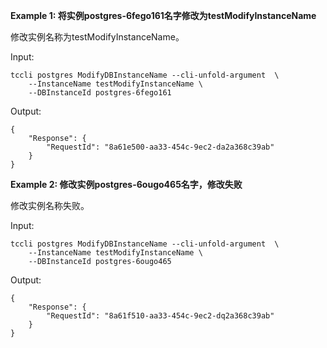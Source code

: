 **Example 1: 将实例postgres-6fego161名字修改为testModifyInstanceName**

修改实例名称为testModifyInstanceName。

Input: 

```
tccli postgres ModifyDBInstanceName --cli-unfold-argument  \
    --InstanceName testModifyInstanceName \
    --DBInstanceId postgres-6fego161
```

Output: 
```
{
    "Response": {
        "RequestId": "8a61e500-aa33-454c-9ec2-da2a368c39ab"
    }
}
```

**Example 2: 修改实例postgres-6ougo465名字，修改失败**

修改实例名称失败。

Input: 

```
tccli postgres ModifyDBInstanceName --cli-unfold-argument  \
    --InstanceName testModifyInstanceName \
    --DBInstanceId postgres-6ougo465
```

Output: 
```
{
    "Response": {
        "RequestId": "8a61f510-aa33-454c-9ec2-dq2a368c39ab"
    }
}
```

